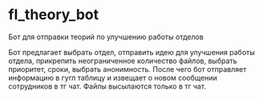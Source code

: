 # fl_theory_bot
Бот для отправки теорий по улучшению работы отделов


Бот предлагает выбрать отдел, отправить идею для улучшения работы отдела, прикрепить неограниченное количество файлов, выбрать приоритет, сроки, выбрать анонимность. После чего бот отправляет информацию в гугл таблицу и извещает о новом сообщении сотрудников в тг чат. Файлы высылаются только в тг чат.
